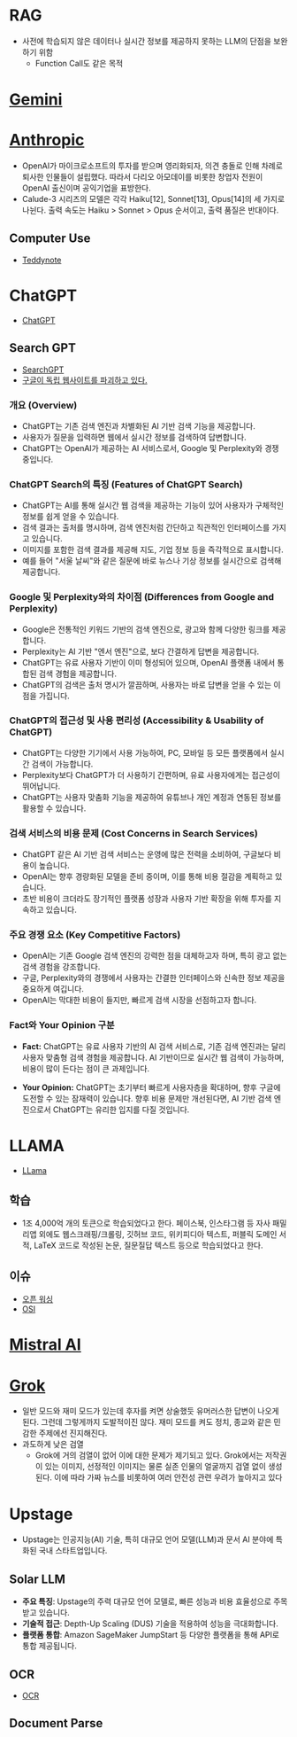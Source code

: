 # RAG
* 사전에 학습되지 않은 데이터나 실시간 정보를 제공하지 못하는 LLM의 단점을 보완하기 위함
  * Function Call도 같은 목적

# [Gemini](https://namu.wiki/w/%EC%83%9D%EC%84%B1%ED%98%95%20%EC%9D%B8%EA%B3%B5%EC%A7%80%EB%8A%A5)

# [Anthropic](https://namu.wiki/w/Anthropic)
* OpenAI가 마이크로소프트의 투자를 받으며 영리화되자, 의견 충돌로 인해 차례로 퇴사한 인물들이 설립했다. 따라서 다리오 아모데이를 비롯한 창업자 전원이 OpenAI 출신이며 공익기업을 표방한다.
* Calude-3 시리즈의 모델은 각각 Haiku[12], Sonnet[13], Opus[14]의 세 가지로 나뉜다. 출력 속도는 Haiku > Sonnet > Opus 순서이고, 출력 품질은 반대이다.

## Computer Use
* [Teddynote](https://www.youtube.com/watch?v=TZulvZlqaPY)

# ChatGPT
* [ChatGPT](https://chatgpt.com/?ref=glasp)

## Search GPT
* [SearchGPT](https://www.youtube.com/watch?v=kxxy4Iwuk0g)
* [구글이 독립 웹사이트를 파괴하고 있다.](https://news.hada.io/topic?id=17530)

### 개요 (Overview)
* ChatGPT는 기존 검색 엔진과 차별화된 AI 기반 검색 기능을 제공합니다.
* 사용자가 질문을 입력하면 웹에서 실시간 정보를 검색하여 답변합니다.
* ChatGPT는 OpenAI가 제공하는 AI 서비스로서, Google 및 Perplexity와 경쟁 중입니다.

### ChatGPT Search의 특징 (Features of ChatGPT Search)
* ChatGPT는 AI를 통해 실시간 웹 검색을 제공하는 기능이 있어 사용자가 구체적인 정보를 쉽게 얻을 수 있습니다.
* 검색 결과는 출처를 명시하며, 검색 엔진처럼 간단하고 직관적인 인터페이스를 가지고 있습니다.
* 이미지를 포함한 검색 결과를 제공해 지도, 기업 정보 등을 즉각적으로 표시합니다.
* 예를 들어 "서울 날씨"와 같은 질문에 바로 뉴스나 기상 정보를 실시간으로 검색해 제공합니다.

### Google 및 Perplexity와의 차이점 (Differences from Google and Perplexity)
* Google은 전통적인 키워드 기반의 검색 엔진으로, 광고와 함께 다양한 링크를 제공합니다.
* Perplexity는 AI 기반 "엔서 엔진"으로, 보다 간결하게 답변을 제공합니다.
* ChatGPT는 유료 사용자 기반이 이미 형성되어 있으며, OpenAI 플랫폼 내에서 통합된 검색 경험을 제공합니다.
* ChatGPT의 검색은 출처 명시가 깔끔하며, 사용자는 바로 답변을 얻을 수 있는 이점을 가집니다.

### ChatGPT의 접근성 및 사용 편리성 (Accessibility & Usability of ChatGPT)
* ChatGPT는 다양한 기기에서 사용 가능하여, PC, 모바일 등 모든 플랫폼에서 실시간 검색이 가능합니다.
* Perplexity보다 ChatGPT가 더 사용하기 간편하며, 유료 사용자에게는 접근성이 뛰어납니다.
* ChatGPT는 사용자 맞춤화 기능을 제공하여 유튜브나 개인 계정과 연동된 정보를 활용할 수 있습니다.

### 검색 서비스의 비용 문제 (Cost Concerns in Search Services)
* ChatGPT 같은 AI 기반 검색 서비스는 운영에 많은 전력을 소비하여, 구글보다 비용이 높습니다.
* OpenAI는 향후 경량화된 모델을 준비 중이며, 이를 통해 비용 절감을 계획하고 있습니다.
* 초반 비용이 크더라도 장기적인 플랫폼 성장과 사용자 기반 확장을 위해 투자를 지속하고 있습니다.

### 주요 경쟁 요소 (Key Competitive Factors)
* OpenAI는 기존 Google 검색 엔진의 강력한 점을 대체하고자 하며, 특히 광고 없는 검색 경험을 강조합니다.
* 구글, Perplexity와의 경쟁에서 사용자는 간결한 인터페이스와 신속한 정보 제공을 중요하게 여깁니다.
* OpenAI는 막대한 비용이 들지만, 빠르게 검색 시장을 선점하고자 합니다.

### Fact와 Your Opinion 구분

- **Fact:** ChatGPT는 유료 사용자 기반의 AI 검색 서비스로, 기존 검색 엔진과는 달리 사용자 맞춤형 검색 경험을 제공합니다. AI 기반이므로 실시간 웹 검색이 가능하며, 비용이 많이 든다는 점이 큰 과제입니다.

- **Your Opinion:** ChatGPT는 초기부터 빠르게 사용자층을 확대하며, 향후 구글에 도전할 수 있는 잠재력이 있습니다. 향후 비용 문제만 개선된다면, AI 기반 검색 엔진으로서 ChatGPT는 유리한 입지를 다질 것입니다.

# LLAMA
* [LLama](https://namu.wiki/w/LLaMA)

## 학습
* 1조 4,000억 개의 토큰으로 학습되었다고 한다. 페이스북, 인스타그램 등 자사 패밀리앱 외에도 웹스크래핑/크롤링, 깃허브 코드, 위키피디아 텍스트, 퍼블릭 도메인 서적, LaTeX 코드로 작성된 논문, 질문질답 텍스트 등으로 학습되었다고 한다.

## 이슈
* [오픈 워싱](https://news.hada.io/topic?id=17453)
* [OSI](https://www.digitaltoday.co.kr/news/articleView.html?idxno=539139)

# [Mistral AI](https://namu.wiki/w/Mistral%20AI)

# [Grok](https://namu.wiki/w/Grok)
* 일반 모드와 재미 모드가 있는데 후자를 켜면 상술했듯 유머러스한 답변이 나오게 된다. 그런데 그렇게까지 도발적이진 않다. 재미 모드를 켜도 정치, 종교와 같은 민감한 주제에선 진지해진다.
* 과도하게 낮은 검열
  * Grok에 거의 검열이 없어 이에 대한 문제가 제기되고 있다. Grok에서는 저작권이 있는 이미지, 선정적인 이미지는 물론 실존 인물의 얼굴까지 검열 없이 생성된다. 이에 따라 가짜 뉴스를 비롯하여 여러 안전성 관련 우려가 높아지고 있다

# Upstage
* Upstage는 인공지능(AI) 기술, 특히 대규모 언어 모델(LLM)과 문서 AI 분야에 특화된 국내 스타트업입니다.

## Solar LLM
- **주요 특징**: Upstage의 주력 대규모 언어 모델로, 빠른 성능과 비용 효율성으로 주목받고 있습니다.
- **기술적 접근**: Depth-Up Scaling (DUS) 기술을 적용하여 성능을 극대화합니다.
- **플랫폼 통합**: Amazon SageMaker JumpStart 등 다양한 플랫폼을 통해 API로 통합 제공됩니다.

## OCR
* [OCR](https://namu.wiki/w/OCR)

## Document Parse


